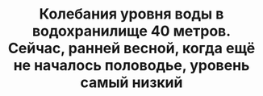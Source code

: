 ---
title: 'Колебания уровня воды в водохранилище 40 метров. Сейчас, ранней весной, когда ещё не началось половодье, уровень самый низкий'
location: 'Река Енисей, Саяно-Шушенское водохранилище, залив реки Джойская Сосновка. Шушенский район, Красноярский край, Россия'

tags: [all, 2016]
category: as-the-first-settlers
---